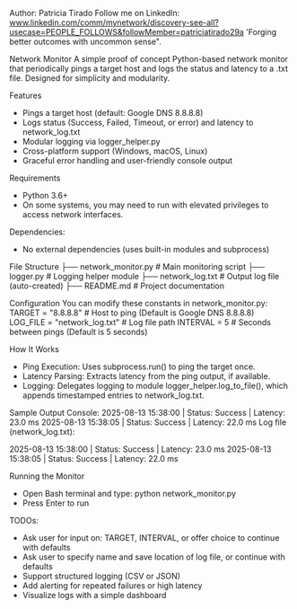 Author: Patricia Tirado
Follow me on LinkedIn: 
www.linkedin.com/comm/mynetwork/discovery-see-all?usecase=PEOPLE_FOLLOWS&followMember=patriciatirado29a
'Forging better outcomes with uncommon sense".

Network Monitor
A simple proof of concept Python-based network monitor that periodically pings a target host and logs the status and latency to a .txt file. 
Designed for simplicity and modularity.

Features
* Pings a target host (default: Google DNS 8.8.8.8)
* Logs status (Success, Failed, Timeout, or error) and latency to network_log.txt
* Modular logging via logger_helper.py
* Cross-platform support (Windows, macOS, Linux)
* Graceful error handling and user-friendly console output

Requirements
* Python 3.6+
* On some systems, you may need to run with elevated privileges to access network interfaces.

Dependencies:
* No external dependencies (uses built-in modules and subprocess)

File Structure
├── network_monitor.py       # Main monitoring script
├── logger.py                # Logging helper module
├── network_log.txt          # Output log file (auto-created)
├── README.md                # Project documentation

Configuration
You can modify these constants in network_monitor.py:
TARGET = "8.8.8.8"       # Host to ping (Default is Google DNS 8.8.8.8)
LOG_FILE = "network_log.txt"  # Log file path
INTERVAL = 5             # Seconds between pings (Default is 5 seconds)

How It Works
* Ping Execution: Uses subprocess.run() to ping the target once.
* Latency Parsing: Extracts latency from the ping output, if available.
* Logging: Delegates logging to module logger_helper.log_to_file(), which appends timestamped entries to network_log.txt.

Sample Output
Console:
2025-08-13 15:38:00 | Status: Success | Latency: 23.0 ms
2025-08-13 15:38:05 | Status: Success | Latency: 22.0 ms
Log file (network_log.txt):

2025-08-13 15:38:00 | Status: Success | Latency: 23.0 ms
2025-08-13 15:38:05 | Status: Success | Latency: 22.0 ms

Running the Monitor
* Open Bash terminal and type:
  python network_monitor.py
* Press Enter to run

TODOs:
* Ask user for input on: TARGET, INTERVAL, or offer choice to continue with defaults
* Ask user to specify name and save location of log file, or continue with defaults
* Support structured logging (CSV or JSON)
* Add alerting for repeated failures or high latency
* Visualize logs with a simple dashboard
